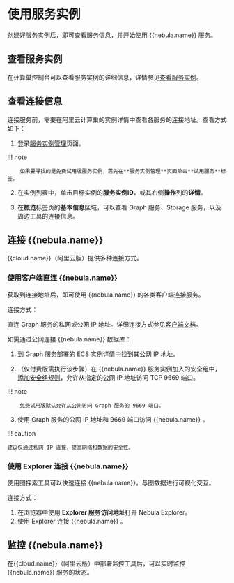 # 使用服务实例

创建好服务实例后，即可查看服务信息，并开始使用 {{nebula.name}} 服务。

## 查看服务实例

在计算巢控制台可以查看服务实例的详细信息，详情参见[查看服务实例](https://help.aliyun.com/document_detail/290838.html)。

## 查看连接信息

连接服务前，需要在阿里云计算巢的实例详情中查看各服务的连接地址。查看方式如下：

1. 登录[服务实例管理](http://c.nxw.so/9huj4 "https://computenest.console.aliyun.com/user/cn-hangzhou/serviceInstance/private")页面。

  !!! note

        如果要寻找的是免费试用版服务实例，需先在**服务实例管理**页面单击**试用服务**标签。

2. 在实例列表中，单击目标实例的**服务实例ID**，或其右侧**操作**列的**详情**。

3. 在**概览**标签页的**基本信息**区域，可以查看 Graph 服务、Storage 服务，以及周边工具的连接信息。

## 连接 {{nebula.name}} 

{{cloud.name}}（阿里云版）提供多种连接方式。

### 使用客户端直连 {{nebula.name}} 

获取到连接地址后，即可使用 {{nebula.name}} 的各类客户端连接服务。

连接方式：

直连 Graph 服务的私网或公网 IP 地址。详细连接方式参见[客户端文档](https://docs.nebula-graph.com.cn/{{nebula.release}}/14.client/1.nebula-client/)。

如需通过公网连接 {{nebula.name}} 数据库：

1. 到 Graph 服务部署的 ECS 实例详情中找到其公网 IP 地址。

2. （仅付费版需执行该步骤）在 {{nebula.name}} 服务实例加入的安全组中，[添加安全组规则](https://help.aliyun.com/document_detail/25471.html)，允许从指定的公网 IP 地址访问 TCP 9669 端口。

  !!! note

        免费试用版默认允许从公网访问 Graph 服务的 9669 端口。

3. 使用 Graph 服务的公网 IP 地址和 9669 端口访问 {{nebula.name}} 。

!!! caution

    建议仅通过私网 IP 连接，提高网络和数据的安全性。

### 使用 Explorer 连接 {{nebula.name}} 

使用图探索工具可以快速连接 {{nebula.name}}，与图数据进行可视化交互。

连接方式：

1. 在浏览器中使用 **Explorer 服务访问地址**打开 Nebula Explorer。
2. 使用 Explorer 连接 {{nebula.name}} 。

## 监控 {{nebula.name}} 

在{{cloud.name}}（阿里云版）中部署监控工具后，可以实时监控 {{nebula.name}} 服务的状态。
